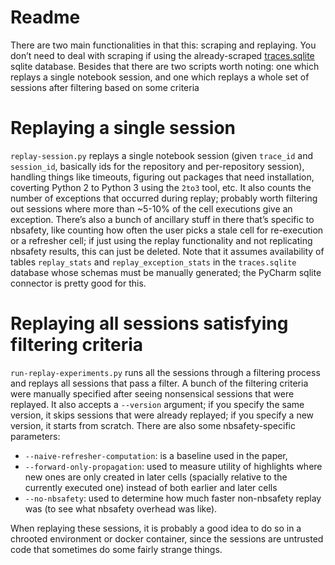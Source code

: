 # Readme

There are two main functionalities in that this: scraping and replaying. You
don’t need to deal with scraping if using the already-scraped
[traces.sqlite](https://drive.google.com/file/d/1Yf_17-SESPVdyawfNbxF54VIbe4om2eX/view?usp=sharing)
sqlite database. Besides that there are two scripts worth
noting: one which replays a single notebook session, and one which replays
a whole set of sessions after filtering based on some criteria

# Replaying a single session

`replay-session.py` replays a single notebook session (given `trace_id` and
`session_id`, basically ids for the repository and per-repository session),
handling things like timeouts, figuring out packages that need installation,
coverting Python 2 to Python 3 using the `2to3` tool,
etc. It also counts the number of exceptions that occurred during replay;
probably worth filtering out sessions where more than ~5-10% of the cell
executions give an exception. There’s also a bunch of ancillary stuff in there
that’s specific to nbsafety, like counting how often the user picks a stale
cell for re-execution or a refresher cell; if just using the replay functionality
and not replicating nbsafety results, this can just be deleted. Note that it assumes
availability of tables `replay_stats` and `replay_exception_stats` in the `traces.sqlite`
database whose schemas must be manually generated; the PyCharm sqlite connector is
pretty good for this.

# Replaying all sessions satisfying filtering criteria

`run-replay-experiments.py` runs all the sessions through a filtering process
and replays all sessions that pass a filter. A bunch of the filtering criteria
were manually specified after seeing nonsensical sessions that were replayed.
It also accepts a `--version` argument; if you specify the same version, it skips
sessions that were already replayed; if you specify a new version, it starts
from scratch. There are also some nbsafety-specific parameters:
- `--naive-refresher-computation`: is a baseline used in the paper,
- `--forward-only-propagation`: used to measure utility of highlights where new
  ones are only created in later cells (spacially relative to the currently
  executed one) instead of both earlier and later cells
- `--no-nbsafety`: used to determine how much faster non-nbsafety replay was (to
  see what nbsafety overhead was like).
  
When replaying these sessions, it is probably a good idea to do so in a chrooted environment
or docker container, since the sessions are untrusted code that sometimes do some fairly strange things.
